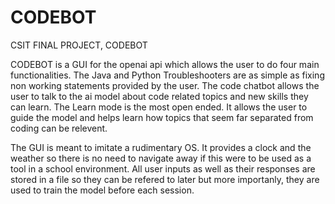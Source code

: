 # CODEBOT
CSIT FINAL PROJECT, CODEBOT

CODEBOT is a GUI for the openai api which allows the user to do four main functionalities.
The Java and Python Troubleshooters are as simple as fixing non working statements provided by the user. 
The code chatbot allows the user to talk to the ai model about code related topics and new skills they can learn. 
The Learn mode is the most open ended. It allows the user to guide the model and helps learn how topics that seem far separated from coding can be relevent. 

The GUI is meant to imitate a rudimentary OS. It provides a clock and the weather so there is no need to navigate away if this were to be used as a tool in a school environment. 
All user inputs as well as their responses are stored in a file so they can be refered to later but more importanly,  they are used to train the model before each session. 

